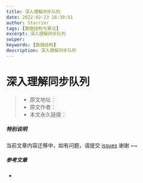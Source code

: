 ```yaml
---
title: 深入理解同步队列
date: 2022-02-23 16:30:51
author: Starrier
tags: [数据结构与算法]
excerpt: 深入理解同步队列
swiper:
keywords: [数据结构]
description: 深入理解同步队列
---
```


# 深入理解同步队列

> * 原文地址：[]()
> * 原文作者：[]()
> * 本文永久链接：[]()

##### **特别说明**

当前文章内容迁移中，如有问题，请提交 [issues](https://github.com/Starrier/starrier.github.io/issues) 谢谢 ~~

##### 参考文章

- []()
